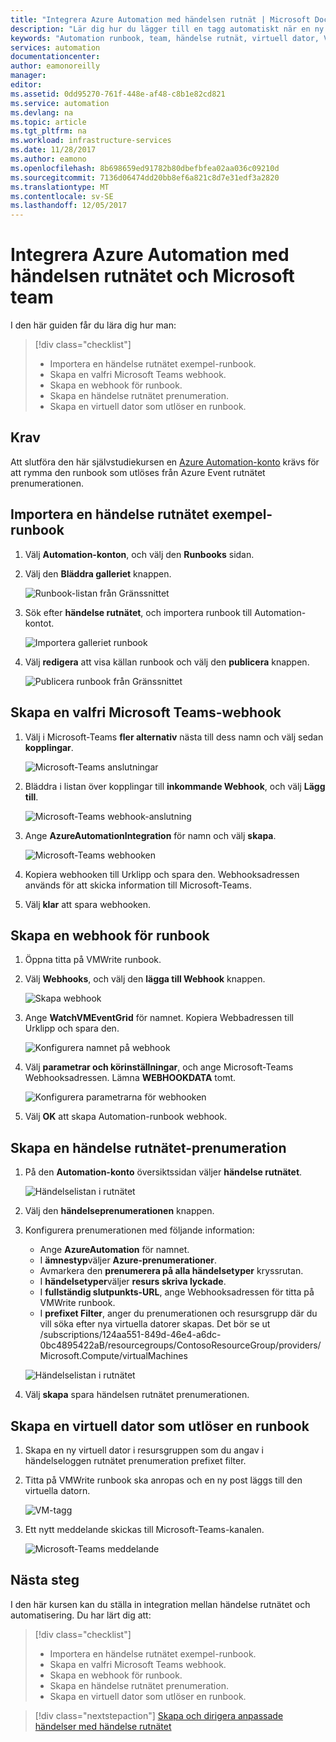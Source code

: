 ```yaml
---
title: "Integrera Azure Automation med händelsen rutnät | Microsoft Docs"
description: "Lär dig hur du lägger till en tagg automatiskt när en ny virtuell dator skapas och skickas till Microsoft-Teams."
keywords: "Automation runbook, team, händelse rutnät, virtuell dator, VM"
services: automation
documentationcenter: 
author: eamonoreilly
manager: 
editor: 
ms.assetid: 0dd95270-761f-448e-af48-c8b1e82cd821
ms.service: automation
ms.devlang: na
ms.topic: article
ms.tgt_pltfrm: na
ms.workload: infrastructure-services
ms.date: 11/28/2017
ms.author: eamono
ms.openlocfilehash: 8b698659ed91782b80dbefbfea02aa036c09210d
ms.sourcegitcommit: 7136d06474dd20bb8ef6a821c8d7e31edf3a2820
ms.translationtype: MT
ms.contentlocale: sv-SE
ms.lasthandoff: 12/05/2017
---
```

# <a name="integrate-azure-automation-with-event-grid-and-microsoft-teams"></a>Integrera Azure Automation med händelsen rutnätet och Microsoft team

I den här guiden får du lära dig hur man:

> [!div class="checklist"]
> * Importera en händelse rutnätet exempel-runbook.
> * Skapa en valfri Microsoft Teams webhook.
> * Skapa en webhook för runbook.
> * Skapa en händelse rutnätet prenumeration.
> * Skapa en virtuell dator som utlöser en runbook.

## <a name="prerequisites"></a>Krav

Att slutföra den här självstudiekursen en [Azure Automation-konto](../automation/automation-offering-get-started.md) krävs för att rymma den runbook som utlöses från Azure Event rutnätet prenumerationen.

## <a name="import-an-event-grid-sample-runbook"></a>Importera en händelse rutnätet exempel-runbook
1. Välj **Automation-konton**, och välj den **Runbooks** sidan.

2. Välj den **Bläddra galleriet** knappen.

    ![Runbook-listan från Gränssnittet](media/ensure-tags-exists-on-new-virtual-machines/event-grid-runbook-list.png)

3. Sök efter **händelse rutnätet**, och importera runbook till Automation-kontot.

    ![Importera galleriet runbook](media/ensure-tags-exists-on-new-virtual-machines/gallery-event-grid.png)

4. Välj **redigera** att visa källan runbook och välj den **publicera** knappen.

    ![Publicera runbook från Gränssnittet](media/ensure-tags-exists-on-new-virtual-machines/publish-runbook.png)

## <a name="create-an-optional-microsoft-teams-webhook"></a>Skapa en valfri Microsoft Teams-webhook
1. Välj i Microsoft-Teams **fler alternativ** nästa till dess namn och välj sedan **kopplingar**.

    ![Microsoft-Teams anslutningar](media/ensure-tags-exists-on-new-virtual-machines/teams-webhook.png)

2. Bläddra i listan över kopplingar till **inkommande Webhook**, och välj **Lägg till**.

    ![Microsoft-Teams webhook-anslutning](media/ensure-tags-exists-on-new-virtual-machines/select-teams-webhook.png)

3. Ange **AzureAutomationIntegration** för namn och välj **skapa**.

    ![Microsoft-Teams webhooken](media/ensure-tags-exists-on-new-virtual-machines/configure-teams-webhook.png)

4. Kopiera webhooken till Urklipp och spara den. Webhooksadressen används för att skicka information till Microsoft-Teams.

5. Välj **klar** att spara webhooken.

## <a name="create-a-webhook-for-the-runbook"></a>Skapa en webhook för runbook
1. Öppna titta på VMWrite runbook.

2. Välj **Webhooks**, och välj den **lägga till Webhook** knappen.

    ![Skapa webhook](media/ensure-tags-exists-on-new-virtual-machines/add-webhook.png)

3. Ange **WatchVMEventGrid** för namnet. Kopiera Webbadressen till Urklipp och spara den.

    ![Konfigurera namnet på webhook](media/ensure-tags-exists-on-new-virtual-machines/configure-webhook-name.png)

4. Välj **parametrar och körinställningar**, och ange Microsoft-Teams Webhooksadressen. Lämna **WEBHOOKDATA** tomt.

    ![Konfigurera parametrarna för webhooken](media/ensure-tags-exists-on-new-virtual-machines/configure-webhook-parameters.png)

5. Välj **OK** att skapa Automation-runbook webhook.


## <a name="create-an-event-grid-subscription"></a>Skapa en händelse rutnätet-prenumeration
1. På den **Automation-konto** översiktssidan väljer **händelse rutnätet**.

    ![Händelselistan i rutnätet](media/ensure-tags-exists-on-new-virtual-machines/event-grid-list.png)

2. Välj den **händelseprenumerationen** knappen.

3. Konfigurera prenumerationen med följande information:

    *   Ange **AzureAutomation** för namnet. 
    *   I **ämnestyp**väljer **Azure-prenumerationer**.
    *   Avmarkera den **prenumerera på alla händelsetyper** kryssrutan.
    *   I **händelsetyper**väljer **resurs skriva lyckade**.
    *   I **fullständig slutpunkts-URL**, ange Webhooksadressen för titta på VMWrite runbook.
    *   I **prefixet Filter**, anger du prenumerationen och resursgrupp där du vill söka efter nya virtuella datorer skapas. Det bör se ut /subscriptions/124aa551-849d-46e4-a6dc-0bc4895422aB/resourcegroups/ContosoResourceGroup/providers/Microsoft.Compute/virtualMachines

    ![Händelselistan i rutnätet](media/ensure-tags-exists-on-new-virtual-machines/configure-event-grid-subscription.png)

4. Välj **skapa** spara händelsen rutnätet prenumerationen.

## <a name="create-a-vm-that-triggers-the-runbook"></a>Skapa en virtuell dator som utlöser en runbook
1. Skapa en ny virtuell dator i resursgruppen som du angav i händelseloggen rutnätet prenumeration prefixet filter.

2. Titta på VMWrite runbook ska anropas och en ny post läggs till den virtuella datorn.

    ![VM-tagg](media/ensure-tags-exists-on-new-virtual-machines/vm-tag.png)

3. Ett nytt meddelande skickas till Microsoft-Teams-kanalen.

    ![Microsoft-Teams meddelande](media/ensure-tags-exists-on-new-virtual-machines/teams-vm-message.png)

## <a name="next-steps"></a>Nästa steg
I den här kursen kan du ställa in integration mellan händelse rutnätet och automatisering. Du har lärt dig att:

> [!div class="checklist"]
> * Importera en händelse rutnätet exempel-runbook.
> * Skapa en valfri Microsoft Teams webhook.
> * Skapa en webhook för runbook.
> * Skapa en händelse rutnätet prenumeration.
> * Skapa en virtuell dator som utlöser en runbook.

> [!div class="nextstepaction"]
> [Skapa och dirigera anpassade händelser med händelse rutnätet](../event-grid/custom-event-quickstart.md)
